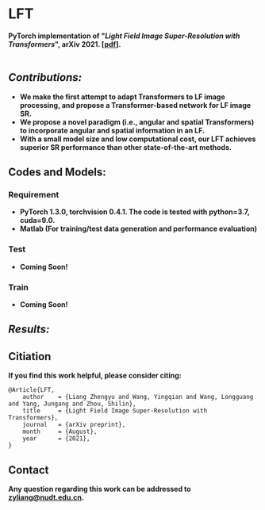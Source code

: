 # LFT
**PyTorch implementation of "*Light Field Image Super-Resolution with Transformers*", arXiv 2021. [<a href="">pdf</a>].**<br><br>

## *Contributions:*
* **We make the first attempt to adapt Transformers to LF image processing, and propose a Transformer-based network for LF image SR.** 
* **We propose a novel paradigm (i.e., angular and spatial Transformers) to incorporate angular and spatial information in an LF.** 
* **With a small model size and low computational cost, our LFT achieves superior SR performance than other state-of-the-art methods.**

## Codes and Models:
### Requirement
* **PyTorch 1.3.0, torchvision 0.4.1. The code is tested with python=3.7, cuda=9.0.**
* **Matlab (For training/test data generation and performance evaluation)**

### Test
* **Coming Soon!** 

### Train
* **Coming Soon!** 

## *Results:*


## Citiation
**If you find this work helpful, please consider citing:**
```
@Article{LFT,
    author    = {Liang Zhengyu and Wang, Yingqian and Wang, Longguang and Yang, Jungang and Zhou, Shilin},
    title     = {Light Field Image Super-Resolution with Transformers},
    journal   = {arXiv preprint},
    month     = {August},
    year      = {2021},   
}

```

## Contact
**Any question regarding this work can be addressed to [zyliang@nudt.edu.cn](zyliang@nudt.edu.cn).**
